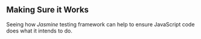 ## Making Sure it Works

Seeing how _Jasmine_ testing framework can help to ensure JavaScript code does what it intends to do.